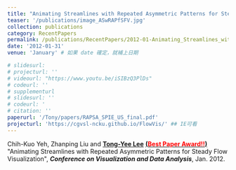 ```yaml
---
title: "Animating Streamlines with Repeated Asymmetric Patterns for Steady Flow Visualization"
teaser: '/publications/image_ASwRAPfSFV.jpg'
collection: publications
category: RecentPapers
permalink: /publications/RecentPapers/2012-01-Animating_Streamlines_with_Repeated_Asymmetric_Patterns_for_Steady_Flow_Visualization
date: '2012-01-31'
venue: 'January' # 如果 date 確定，就補上日期

# slidesurl: 
# projecturl: ''
# videourl: "https://www.youtu.be/iSIBzQ3PlDs"
# codeurl: ''
# supplementurl
# slidesurl: ''
# codeurl: '
# citation: ''
paperurl: '/Tony/papers/RAPSA_SPIE_US_final.pdf'
projecturl: 'https://cgvsl-ncku.github.io/FlowVis/' ## IE可看
---
```

	
Chih-Kuo Yeh, Zhanping Liu and <strong><u>Tong-Yee Lee</u></strong> <strong><u>(<span style="color:red">Best Paper Award!!</span>)</u></strong> "Animating Streamlines with Repeated Asymmetric Patterns for Steady Flow Visualization", <strong><i>Conference on Visualization and Data Analysis</i></strong>, Jan. 2012.

<!-- <strong><u>Tong-Yee Lee</u></strong>, Shao-Wei Yen, I-Cheng Yeh, "Texture Mapping with Hard Constraints Using Warping Scheme"<strong><u>(<span style="color:red">Cover Image in this issue</span>)</u></strong> <strong><i>IEEE Transactions on Visualization and Computer Graphics (TVCG)</i></strong>, March/April, Vol. 14, No. 2, pp. 382-395,2008 -->

